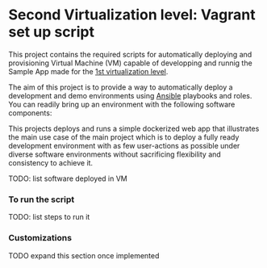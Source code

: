 # Second Virtualization level: Vagrant set up script

This project contains the required scripts for automatically deploying and provisioning Virtual Machine (VM) capable of developping and runnig the Sample App made for the [1st virtualization level](https://github.com/martin059/vitualization-level-1-prototype-app).

The aim of this project is to provide a way to automatically deploy a development and demo environments using [Ansible](https://www.ansible.com/) playbooks and roles. You can readily bring up an environment with the following software components:

This projects deploys and runs a simple dockerized web app that illustrates the main use case of the main project which is to deploy a fully ready development environment with as few user-actions as possible under diverse software environments without sacrificing flexibility and consistency to achieve it.

TODO: list software deployed in VM

### To run the script

TODO: list steps to run it

### Customizations

TODO expand this section once implemented